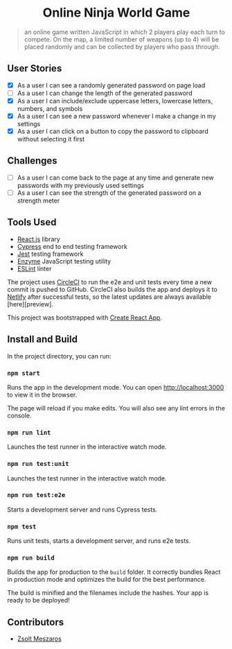 <h1 align="center"> Online Ninja World Game </h1>

> an online game written JavaScript in which 2 players play each turn to compete.
> On the map, a limited number of weapons (up to 4) will be placed randomly and can be collected by players who pass through.

## User Stories

- [x] As a user I can see a randomly generated password on page load
- [ ] As a user I can change the length of the generated password
- [x] As a user I can include/exclude uppercase letters, lowercase letters, numbers, and symbols
- [x] As a user I can see a new password whenever I make a change in my settings
- [x] As a user I can click on a button to copy the password to clipboard without selecting it first

## Challenges

- [ ] As a user I can come back to the page at any time and generate new passwords with my previously used settings
- [ ] As a user I can see the strength of the generated password on a strength meter

## Tools Used

- [React.js](https://reactjs.org/) library
- [Cypress](https://www.cypress.io/) end to end testing framework
- [Jest](https://jestjs.io/) testing framework
- [Enzyme](https://airbnb.io/enzyme/) JavaScript testing utility
- [ESLint](http://eslint.org/) linter

The project uses [CircleCI](https://circleci.com) to run the e2e and unit tests every time a new commit is pushed to GitHub. CircleCI also builds the app and deploys it to [Netlify](https://netlify.com) after successful tests, so the latest updates are always available [here][preview].

This project was bootstrapped with [Create React App](https://github.com/facebook/create-react-app).

## Install and Build

In the project directory, you can run:

### `npm start`

Runs the app in the development mode. You can open [http://localhost:3000](http://localhost:3000) to view it in the browser.

The page will reload if you make edits. You will also see any lint errors in the console.

### `npm run lint`

Launches the test runner in the interactive watch mode.

### `npm run test:unit`

Launches the test runner in the interactive watch mode.

### `npm run test:e2e`

Starts a development server and runs Cypress tests.

### `npm test`

Runs unit tests, starts a development server, and runs e2e tests.

### `npm run build`

Builds the app for production to the `build` folder. It correctly bundles React in production mode and optimizes the build for the best performance.

The build is minified and the filenames include the hashes. Your app is ready to be deployed!

## Contributors

- [Zsolt Meszaros](https://github.com/zsoltime)
